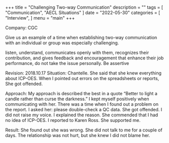 +++
title = "Challenging Two-way Communication"
description = ""
tags = [
    "Communication",
    "AECL Situations"
]
date = "2022-05-30"
categories = [
    "Interview",
]
menu = "main"
+++

Company: CGC  

Give us an example of a time when establishing two-way communication with an individual or group was especially challenging.

<key words> listen, understand, communicates openly with them, recognizes their contribution, and gives feedback and encouragement that enhance their job performance, do not take the issue personally.
Be assertive





Revision: 2018.10.17
Situation: Chantelle. 
She said that she knew everything about ICP-OES. When I pointed out errors on the spreadsheets or reports, She got offended.

Approach:
My approach is described the best in a quote “Better to light a candle rather than curse the darkness.”  I kept myself positively when communicating with her.  There was a time when I found out a problem on the report.  I asked her: please double-check a QC data. She got offended. I did not raise my voice.  I explained the reason. She commended that I had no idea of ICP-OES. I reported to Karen Ross.  She supported me.

Result:
She found out she was wrong.  She did not talk to me for a couple of days.  The relationship was not hurt, but she knew I did not blame her.

